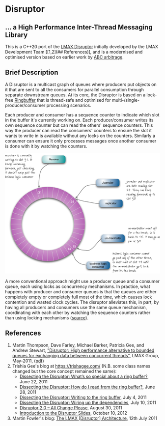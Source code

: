# Disruptor

## ... a High Performance Inter-Thread Messaging Library

This is a C++20 port of the [LMAX Disruptor](https://github.com/LMAX-Exchange/disruptor) initially developed by the LMAX Development Team [[1,2](## References)], 
and is a modernised and optimised version based on earlier work by [ABC arbitrage](https://github.com/Abc-Arbitrage/Disruptor-cpp/).

## Brief Description

A Disruptor is a multicast graph of queues where producers put objects on it that are sent to all the consumers for parallel consumption through separate downstream queues. 
At its core, the Disruptor is based on a lock-free [Ringbuffer](include/disruptor/RingBuffer.hpp) that is thread-safe and optimised for multi-/single- producer/consumer processing scenarios.

Each producer and consumer has a sequence counter to indicate which slot in the buffer it's currently working on. 
Each producer/consumer writes its own sequence counter but can read the others' sequence counters. 
This way the producer can read the consumers' counters to ensure the slot it wants to write in is available without any locks on the counters. 
Similarly a consumer can ensure it only processes messages once another consumer is done with it by watching the counters.

<img src="assets/disruptor_schematic_fowler.png" alt="Disruptor RingBuffer Schematic [3]" style="background-color:#FFFFFF">

A more conventional approach might use a producer queue and a consumer queue, each using locks as concurrency mechanisms. 
In practice, what happens with producer and consumer queues is that the queues are either completely empty or completely full most of the time, 
which causes lock contention and wasted clock cycles. The disruptor alleviates this, in part, by having all producers and consumers use the same queue mechanism, 
coordinating with each other by watching the sequence counters rather than using locking mechanisms 
([source](https://softwareengineering.stackexchange.com/questions/244826/can-someone-explain-in-simple-terms-what-is-the-disruptor-pattern#answer-244831)).

## References

  1. Martin Thompson, Dave Farley, Michael Barker, Patricia Gee, and Andrew Stewart, 
["Disruptor: High performance alternative to bounded queues for exchanging data between concurrent threads"](https://lmax-exchange.github.io/disruptor/disruptor.html), LMAX Group, 
May-2011, ([pdf](https://lmax-exchange.github.io/disruptor/files/Disruptor-1.0.pdf))
  2. Trishia Gee's blog at https://trishagee.com/ (N.B. some class names changed but the core concept remained the same):
     - [Dissecting the Disruptor: What’s so special about a ring buffer?](https://trishagee.com/2011/06/22/dissecting_the_disruptor_whats_so_special_about_a_ring_buffer/#more-442), June 22, 2011
     - [Dissecting the Disruptor: How do I read from the ring buffer?](https://trishagee.com/2011/06/28/dissecting_the_disruptor_how_do_i_read_from_the_ring_buffer/#more-192), June 28, 2011
     - [Dissecting the Disruptor: Writing to the ring buffer](https://trishagee.com/2011/07/04/dissecting_the_disruptor_writing_to_the_ring_buffer/), July  4, 2011
     - [Dissecting the Disruptor: Wiring up the dependencies](https://trishagee.com/2011/07/10/dissecting_the_disruptor_wiring_up_the_dependencies/), July 10, 2011
     - [Disruptor 2.0 – All Change Please](https://trishagee.com/2011/08/30/disruptor_20__all_change_please/), August 30, 2011
     - [Introduction to the Disruptor Slides](https://trishagee.com/2012/10/10/introduction_to_the_disruptor_slides/), October 10, 2012
  3. Martin Fowler's blog: [The LMAX [Disruptor] Architecture](https://martinfowler.com/articles/lmax.html), 12th July 2011 